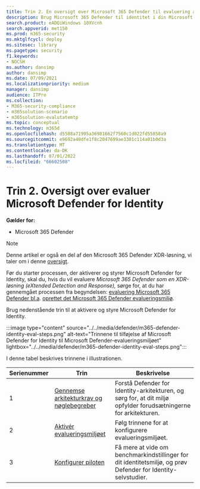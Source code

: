 ```yaml
---
title: Trin 2. En oversigt over Microsoft 365 Defender til evaluering af identitet
description: Brug Microsoft 365 Defender til identitet i din Microsoft 365 Defender XDR-løsning. Trin til evaluering af Microsoft 365 Defender for Identitet, herunder krav, aktivering eller aktivering af evaluering og konfiguration af piloten eller testen.
search.product: eADQiWindows 10XVcnh
search.appverid: met150
ms.prod: m365-security
ms.mktglfcycl: deploy
ms.sitesec: library
ms.pagetype: security
f1.keywords:
- NOCSH
ms.author: dansimp
author: dansimp
ms.date: 07/09/2021
ms.localizationpriority: medium
manager: dansimp
audience: ITPro
ms.collection:
- M365-security-compliance
- m365solution-scenario
- m365solution-evalutatemtp
ms.topic: conceptual
ms.technology: m365d
ms.openlocfilehash: d5588a71995a36981662f7560c1d022fd55858a9
ms.sourcegitcommit: e9692a40dfe1f8c2047699ae3301c114a01b0d3a
ms.translationtype: MT
ms.contentlocale: da-DK
ms.lasthandoff: 07/01/2022
ms.locfileid: "66602508"
---
```

# <a name="step-2-evaluate-microsoft-defender-for-identity-overview"></a>Trin 2. Oversigt over evaluer Microsoft Defender for Identity


**Gælder for:**
- Microsoft 365 Defender

> [!NOTE]
> Denne artikel er også en del af den Microsoft 365 Defender XDR-løsning, vi taler om i denne [oversigt](eval-overview.md).

 Før du starter processen, der aktiverer og styrer Microsoft Defender for Identity, skal du, hvis du vil evaluere *Microsoft 365 Defender som en XDR-løsning (eXtended Detection and Response),* sørge for, at du har gennemgået processen fra begyndelsen: [evaluering Microsoft 365 Defender bl.a](eval-overview.md). [oprettet det Microsoft 365 Defender evalueringsmiljø](eval-create-eval-environment.md).
<br>

Brug nedenstående trin til at aktivere og styre Microsoft Defender for Identity.

:::image type="content" source="../../media/defender/m365-defender-identity-eval-steps.png" alt-text="Trinnene til tilføjelse af Microsoft Defender for Identity til Microsoft Defender-evalueringsmiljøet" lightbox="../../media/defender/m365-defender-identity-eval-steps.png":::

I denne tabel beskrives trinnene i illustrationen.

| Serienummer|Trin  |Beskrivelse  |
|---------|---------|---------|
|1|[Gennemse arkitekturkrav og nøglebegreber](eval-defender-identity-architecture.md)    | Forstå Defender for Identity-arkitekturen, og sørg for, at dit miljø opfylder forudsætningerne for arkitekturen.       |
|2|[Aktivér evalueringsmiljøet](eval-defender-identity-enable-eval.md)     |   Følg trinnene for at konfigurere evalueringsmiljøet.      |
|3|[Konfigurer piloten](eval-defender-identity-pilot.md)     |   Få mere at vide om benchmarkindstillinger for dit identitetsmiljø, og prøv Defender for Identity-selvstudier.     |
